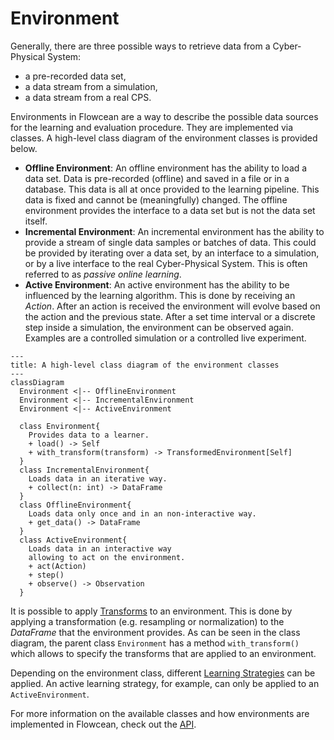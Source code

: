 # Environment

Generally, there are three possible ways to retrieve data from a Cyber-Physical System:

- a pre-recorded data set,
- a data stream from a simulation,
- a data stream from a real CPS.

Environments in Flowcean are a way to describe the possible data sources for the learning and evaluation procedure.
They are implemented via classes.
A high-level class diagram of the environment classes is provided below.

- **Offline Environment**: An offline environment has the ability to load a data set.
Data is pre-recorded (offline) and saved in a file or in a database.
This data is all at once provided to the learning pipeline.
This data is fixed and cannot be (meaningfully) changed.
The offline environment provides the interface to a data set but is not the data set itself.
- **Incremental Environment**: An incremental environment has the ability to provide a stream of single data samples or batches of data.
This could be provided by iterating over a data set, by an interface to a simulation, or by a live interface to the real Cyber-Physical System.
This is often referred to as *passive online learning*.
- **Active Environment**: An active environment has the ability to be influenced by the learning algorithm.
This is done by receiving an *Action*.
After an action is received the environment will evolve based on the action and the previous state.
After a set time interval or a discrete step inside a simulation, the environment can be observed again.
Examples are a controlled simulation or a controlled live experiment.

``` mermaid
---
title: A high-level class diagram of the environment classes
--- 
classDiagram
  Environment <|-- OfflineEnvironment
  Environment <|-- IncrementalEnvironment
  Environment <|-- ActiveEnvironment
  
  class Environment{
    Provides data to a learner.
    + load() -> Self
    + with_transform(transform) -> TransformedEnvironment[Self]
  }
  class IncrementalEnvironment{
    Loads data in an iterative way. 
    + collect(n: int) -> DataFrame
  }
  class OfflineEnvironment{
    Loads data only once and in an non-interactive way. 
    + get_data() -> DataFrame
  }
  class ActiveEnvironment{
    Loads data in an interactive way
    allowing to act on the environment. 
    + act(Action)
    + step()
    + observe() -> Observation
  }
```

It is possible to apply [Transforms](https://flowcean.me/user_guide/transform/) to an environment.
This is done by applying a transformation (e.g. resampling or normalization) to the *DataFrame* that the environment provides.
As can be seen in the class diagram, the parent class `Environment` has a method `with_transform()` which allows to specify the transforms that are applied to an environment.

Depending on the environment class, different [Learning Strategies](https://flowcean.me/user_guide/learning_strategies/) can be applied.
An active learning strategy, for example, can only be applied to an `ActiveEnvironment`.

For more information on the available classes and how environments are implemented in Flowcean, check out the [API](https://flowcean.me/reference/flowcean/).
